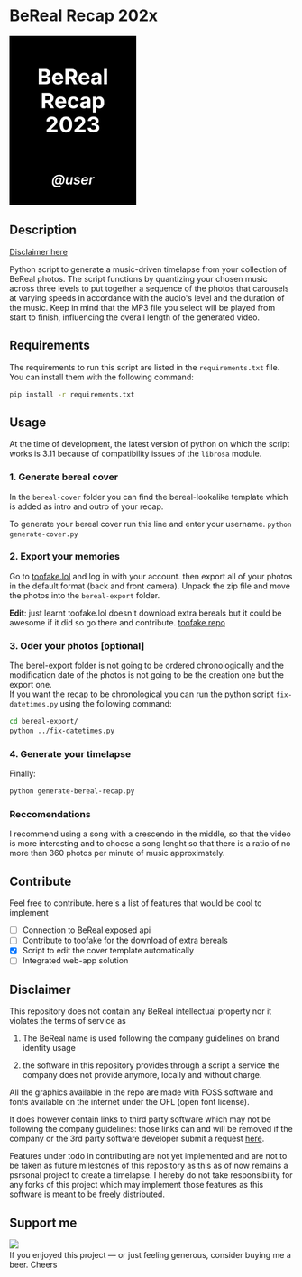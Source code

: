 # BeReal Recap 202x
<img src="bereal-cover/cover.png" height="300px">

## Description
[Disclaimer here](#disclaimer)

Python script to generate a music-driven timelapse from your collection of BeReal photos.
The script functions by quantizing your chosen music across three levels to put together a sequence of the photos that carousels at varying speeds in accordance with the audio's level and the duration of the music. Keep in mind that the MP3 file you select will be played from start to finish, influencing the overall length of the generated video.

## Requirements
The requirements to run this script are listed in the `requirements.txt` file. You can install them with the following command:

```bash
pip install -r requirements.txt
```

## Usage
At the time of development, the latest version of python on which the script works is 3.11 because of compatibility issues of the `librosa` module.

### 1. Generate bereal cover
In the `bereal-cover` folder you can find the bereal-lookalike template which is added as intro and outro of your recap.

To generate your bereal cover run this line and enter your username. 
`python generate-cover.py`

### 2. Export your memories
Go to [toofake.lol](https://toofake.lol/) and log in with your account. then export all of your photos in the default format (back and front camera).
Unpack the zip file and move the photos into the `bereal-export` folder.

**Edit**: just learnt toofake.lol doesn't download extra bereals but it could be awesome if it did so go there and contribute. [toofake repo](https://github.com/s-alad/toofake)

### 3. Oder your photos [optional]
The berel-export folder is not going to be ordered chronologically and the modification date of the photos is not going to be the creation one but the export one.  
If you want the recap to be chronological you can run the python script `fix-datetimes.py` using the following command:

```bash
cd bereal-export/
python ../fix-datetimes.py
```

### 4. Generate your timelapse
Finally:
```bash
python generate-bereal-recap.py
```

### Reccomendations
I recommend using a song with a crescendo in the middle, so that the video is more interesting and to choose a song lenght so that there is a ratio of no more than 360 photos per minute of music approximately.

## Contribute
Feel free to contribute. here's a list of features that would be cool to implement
- [ ] Connection to BeReal exposed api 
- [ ] Contribute to toofake for the download of extra bereals
- [x] Script to edit the cover template automatically 
- [ ] Integrated web-app solution

## <a id='disclaimer' name="disclaimer">Disclaimer </a>
This repository does not contain any BeReal intellectual property nor it violates the terms of service as 

1. The BeReal name is used following the company guidelines on brand identity usage

2. the software in this repository provides through a script a service the company does not provide anymore, locally and without charge.

All the graphics available in the repo are made with FOSS software and fonts available on the internet under the OFL (open font license). 

It does however contain links to third party software which may not be following the company guidelines: those links can and will be removed if the company or the 3rd party software developer submit a request [here](mailto:ffrancescogenovese+bereal@gmail.com).

Features under todo in contributing are not yet implemented and are not to be taken as future milestones of this repository as this as of now remains a psrsonal project to create a timelapse.
I hereby do not take responsibility for any forks of this project which may implement those features as this software is meant to be freely distributed.

## Support me

<a href="https://paypal.me/frncscgnvs/"><img src="https://raw.githubusercontent.com/andreostrovsky/donate-with-paypal/925c5a9e397363c6f7a477973fdeed485df5fdd9/blue.svg" height="40"></a>  
If you enjoyed this project — or just feeling generous, consider buying me a beer. Cheers
